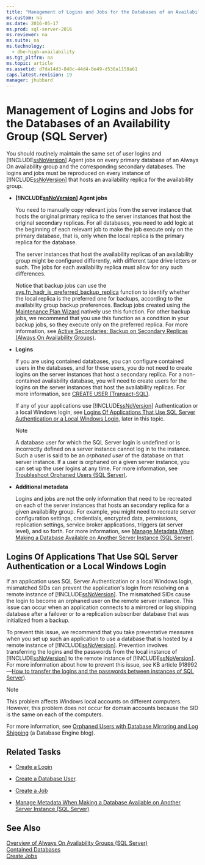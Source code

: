 ```yaml
---
title: "Management of Logins and Jobs for the Databases of an Availability Group (SQL Server)"
ms.custom: na
ms.date: 2016-05-17
ms.prod: sql-server-2016
ms.reviewer: na
ms.suite: na
ms.technology: 
  - dbe-high-availability
ms.tgt_pltfrm: na
ms.topic: article
ms.assetid: d7da14d3-848c-44d4-8e49-d536a1158a61
caps.latest.revision: 19
manager: jhubbard
---
```

# Management of Logins and Jobs for the Databases of an Availability Group (SQL Server)
You should routinely maintain the same set of user logins and [!INCLUDE[ssNoVersion](../../Topics/TopicNameContainA/includes/ssNoVersion_md.md)] Agent jobs on every primary database of an Always On availability group and the corresponding secondary databases. The logins and jobs must be reproduced on every instance of [!INCLUDE[ssNoVersion](../../Topics/TopicNameContainA/includes/ssNoVersion_md.md)] that hosts an availability replica for the availability group.  
  
-   **[!INCLUDE[ssNoVersion](../../Topics/TopicNameContainA/includes/ssNoVersion_md.md)] Agent jobs**  
  
     You need to manually copy relevant jobs from the server instance that hosts the original primary replica to the server instances that host the original secondary replicas. For all databases, you need to add logic at the beginning of each relevant job to make the job execute only on the primary database, that is, only when the local replica is the primary replica for the database.  
  
     The server instances that host the availability replicas of an availability group might be configured differently, with different tape drive letters or such. The jobs for each availability replica must allow for any such differences.  
  
     Notice that backup jobs can use the [sys.fn_hadr_is_preferred_backup_replica](assetId:///61b9be77-e2f6-4da1-b2ae-a62cbe226145) function to identify whether the local replica is the preferred one for backups, according to the availability group backup preferences. Backup jobs created using the [Maintenance Plan Wizard](../../Topics/TopicNameNotContainA/Use-the-Maintenance-Plan-Wizard.md) natively use this function. For other backup jobs, we recommend that you use this function as a condition in your backup jobs, so they execute only on the preferred replica. For more information, see [Active Secondaries: Backup on Secondary Replicas (Always On Availability Groups)](../Topic/Active%20Secondaries:%20Backup%20on%20Secondary%20Replicas%20\(Always%20On%20Availability%20Groups\).md).  
  
-   **Logins**  
  
     If you are using contained databases, you can configure contained users in the databases, and for these users, you do not need to create logins on the server instances that host a secondary replica. For a non-contained availability database, you will need to create users for the logins on the server instances that host the availability replicas. For more information, see [CREATE USER (Transact-SQL)](assetId:///01de7476-4b25-4d58-85b7-1118fe64aa80).  
  
     If any of your applications use [!INCLUDE[ssNoVersion](../../Topics/TopicNameContainA/includes/ssNoVersion_md.md)] Authentication or a local Windows login, see [Logins Of Applications That Use SQL Server Authentication or a Local Windows Login](../../Topics/TopicNameNotContainA/Management-of-Logins-and-Jobs-for-the-Databases-of-an-Availability-Group--SQL-Server-.md#SSauthentication), later in this topic.  
  
    > [!NOTE]  
    >  A database user for which the SQL Server login is undefined or is incorrectly defined on a server instance cannot log in to the instance. Such a user is said to be an *orphaned user* of the database on that server instance. If a user is orphaned on a given server instance, you can set up the user logins at any time. For more information, see [Troubleshoot Orphaned Users (SQL Server)](../../Topics/TopicNameNotContainA/Troubleshoot-Orphaned-Users--SQL-Server-.md).  
  
-   **Additional metadata**  
  
     Logins and jobs are not the only information that need to be recreated on each of the server instances that hosts an secondary replica for a given availability group. For example, you might need to recreate server configuration settings, credentials, encrypted data, permissions, replication settings, service broker applications, triggers (at server level), and so forth. For more information, see [Manage Metadata When Making a Database Available on Another Server Instance (SQL Server)](../../Topics/TopicNameContainA/Manage-Metadata-When-Making-a-Database-Available-on-Another-Server-Instance--SQL-Server-.md).  
  
##  <a name="SSauthentication"></a> Logins Of Applications That Use SQL Server Authentication or a Local Windows Login  
 If an application uses SQL Server Authentication or a local Windows login, mismatched SIDs can prevent the application's login from resolving on a remote instance of [!INCLUDE[ssNoVersion](../../Topics/TopicNameContainA/includes/ssNoVersion_md.md)]. The mismatched SIDs cause the login to become an orphaned user on the remote server instance. This issue can occur when an application connects to a mirrored or log shipping database after a failover or to a replication subscriber database that was initialized from a backup.  
  
 To prevent this issue, we recommend that you take preventative measures when you set up such an application to use a database that is hosted by a remote instance of [!INCLUDE[ssNoVersion](../../Topics/TopicNameContainA/includes/ssNoVersion_md.md)]. Prevention involves transferring the logins and the passwords from the local instance of [!INCLUDE[ssNoVersion](../../Topics/TopicNameContainA/includes/ssNoVersion_md.md)] to the remote instance of [!INCLUDE[ssNoVersion](../../Topics/TopicNameContainA/includes/ssNoVersion_md.md)]. For more information about how to prevent this issue, see KB article 918992—[How to transfer the logins and the passwords between instances of SQL Server](http://support.microsoft.com/kb/918992/)).  
  
> [!NOTE]  
>  This problem affects Windows local accounts on different computers. However, this problem does not occur for domain accounts because the SID is the same on each of the computers.  
  
 For more information, see [Orphaned Users with Database Mirroring and Log Shipping](http://blogs.msdn.com/b/sqlserverfaq/archive/2009/04/13/orphaned-users-with-database-mirroring-and-log-shipping.aspx) (a Database Engine blog).  
  
##  <a name="RelatedTasks"></a> Related Tasks  
  
-   [Create a Login](../../Topics/TopicNameContainA/Create-a-Login.md)  
  
-   [Create a Database User](../../Topics/TopicNameContainA/Create-a-Database-User.md).  
  
-   [Create a Job](assetId:///b35af2b6-6594-40d1-9861-4d5dd906048c)  
  
-   [Manage Metadata When Making a Database Available on Another Server Instance (SQL Server)](../../Topics/TopicNameContainA/Manage-Metadata-When-Making-a-Database-Available-on-Another-Server-Instance--SQL-Server-.md)  
  
## See Also  
 [Overview of Always On Availability Groups (SQL Server)](../../Topics/TopicNameNotContainA/Overview-of-Always-On-Availability-Groups--SQL-Server-.md)   
 [Contained Databases](../../Topics/TopicNameNotContainA/Contained-Databases.md)   
 [Create Jobs](assetId:///465fb7fc-7622-4252-a178-ea51691c935b)
